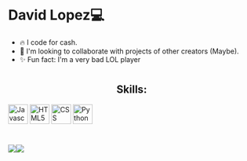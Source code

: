 <h1 align='left'>David Lopez💻</h1>

<div align="left">
<ul>
<li> 🔥 I code for cash. </li>
<li> 🤝 I'm looking to collaborate with projects of other creators (Maybe). </li>
<li> ✨ Fun fact: I'm a very bad LOL player</li>
 </ul>
 </div>
<h1></h1>

<div align: "center">
 <h2 align="center">Skills: </h2>

 <img alt="Javascript" height="40" src="https://cdn.icon-icons.com/icons2/2108/PNG/128/javascript_icon_130900.png">
 <img alt="HTML5" height="40" src="https://cdn.icon-icons.com/icons2/17/PNG/128/social_html5_1970.png">
 <img alt="CSS" height="40" src="https://cdn.icon-icons.com/icons2/2415/PNG/128/css_plain_wordmark_logo_icon_146574.png">
 <img alt="Python" height="40" src="https://cdn.icon-icons.com/icons2/2107/PNG/128/file_type_python_icon_130221.png">

</div>

<h1></h1>

<div align="center" style="display: flex; flex-direction: row;">
 <img class="img" src="https://github-readme-stats.vercel.app/api?username=solenexe&show_icons=true&theme=tokyonight" />
 <img class="img" src="https://github-readme-stats.vercel.app/api/top-langs/?username=solenexe&theme=tokyonight&layout=compact" />
</div>
